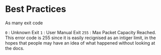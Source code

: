 # Best Practices

As many exit code

`0` : Unknown Exit
`1` : User Manual Exit
`255` : Max Packet Capacity Reached. This error code is 255 since it is easily recignised as an intiger limit, in the hopes that people may have an idea of what happened without looking at the docs.